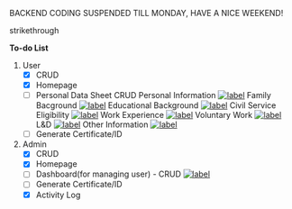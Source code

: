 BACKEND CODING SUSPENDED TILL MONDAY, HAVE A NICE WEEKEND!

strikethrough 

<strong>To-do List</strong>

1. User
    - [x] CRUD
    - [x] Homepage
    - [ ] Personal Data Sheet CRUD
            Personal Information [![label](https://img.shields.io/badge/status-done-blue)](#)
            Family Bacground [![label](https://img.shields.io/badge/status-in--progress-orange)](#)
            Educational Background [![label](https://img.shields.io/badge/status-halted-red)](#)
            Civil Service Eligibility [![label](https://img.shields.io/badge/status-halted-red)](#)
            Work Experience [![label](https://img.shields.io/badge/status-halted-red)](#)
            Voluntary Work [![label](https://img.shields.io/badge/status-halted-red)](#)
            L&D [![label](https://img.shields.io/badge/status-halted-red)](#)
            Other Information [![label](https://img.shields.io/badge/status-in--progress-orange)](#)
    - [ ] Generate Certificate/ID

2. Admin
    - [x] CRUD
    - [x] Homepage
    - [ ] Dashboard(for managing user)
            - CRUD [![label](https://img.shields.io/badge/status-in--progress-orange)](#)
    - [ ] Generate Certificate/ID
    - [x] Activity Log

<!-- USE THIS AS LABEL
[![label](https://img.shields.io/badge/status-done-blue)](#)
[![label](https://img.shields.io/badge/status-halted-red)](#)
[![label](https://img.shields.io/badge/status-in--progress-orange)](#)
 -->